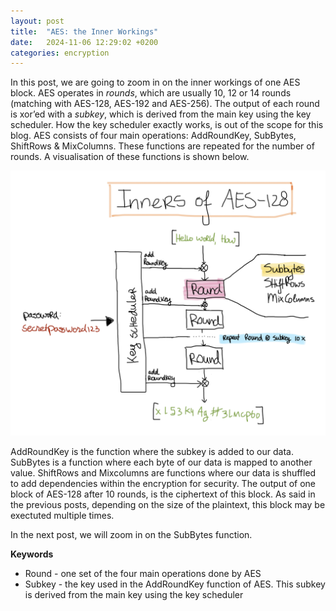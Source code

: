 ```yaml
---
layout: post
title:  "AES: the Inner Workings"
date:   2024-11-06 12:29:02 +0200
categories: encryption  
---
```


In this post, we are going to zoom in on the inner workings of one AES block. AES operates in <i>rounds</i>, which are usually 10, 12 or 14 rounds (matching with AES-128, AES-192 and AES-256). The output of each round is xor’ed with a <i>subkey</i>, which is derived from the main key using the key scheduler. How the key scheduler exactly works, is out of the scope for this blog.
AES consists of four main operations: AddRoundKey, SubBytes, ShiftRows & MixColumns. These functions are repeated for the number of rounds. A visualisation of these functions is shown below.

![image](/assets/images/AESinners.png) 

AddRoundKey is the function where the subkey is added to our data. SubBytes is a function where each byte of our data is mapped to another value. ShiftRows and Mixcolumns are functions where our data is shuffled to add dependencies within the encryption for security. The output of one block of AES-128 after 10 rounds, is the ciphertext of this block. As said in the previous posts, depending on the size of the plaintext, this block may be exectuted multiple times.

In the next post, we will zoom in on the SubBytes function.


<b>Keywords</b>
<ul>
<li>Round - one set of the four main operations done by AES </li>
<li>Subkey - the key used in the AddRoundKey function of AES. This subkey is derived from the main key using the key scheduler  </li>
</ul>